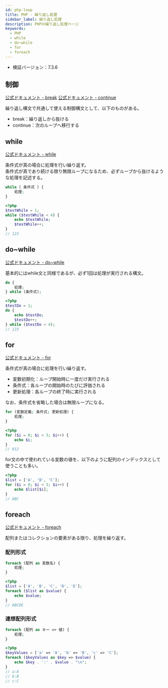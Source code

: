 ```yaml
---
id: php-loop
title: PHP - 繰り返し処理
sidebar_label: 繰り返し処理
description: PHPの繰り返し処理ページ
keywords:
  - PHP
  - while
  - do~while
  - for
  - foreach
---
```


- 検証バージョン：7.3.6

## 制御
[公式ドキュメント - break](https://www.php.net/manual/ja/control-structures.break.php)
[公式ドキュメント - continue](https://www.php.net/manual/ja/control-structures.continue.php)

繰り返し構文で共通して使える制御構文として、以下のものがある。
- break：繰り返しから抜ける
- continue：次のループへ移行する

## while
[公式ドキュメント - while](https://www.php.net/manual/ja/control-structures.while.php)

条件式が真の場合に処理を行い繰り返す。  
条件式が真であり続ける限り無限ループになるため、必ずループから抜けるような処理を記述する。

```php
while ( 条件式 ) {
    処理;
}
```
```php
<?php
$testWhile = 1;
while ($testWhile < 4) {
    echo $testWhile;
    $testWhile++;
}
// 123
```

## do~while
[公式ドキュメント - do~while](https://www.php.net/manual/ja/control-structures.do.while.php)

基本的にはwhile文と同様であるが、必ず1回は処理が実行される構文。

```php
do {
    処理;
} while (条件式);
```
```php
<?php
$testDo = 1;
do {
    echo $testDo;
    $testDo++;
} while ($testDo < 4);
// 123
```

## for
[公式ドキュメント - for](https://www.php.net/manual/ja/control-structures.for.php)

条件式が真の場合に処理を行い繰り返す。
- 変数初期化：ループ開始時に一度だけ実行される
- 条件式：各ループの開始時のたびに評価される
- 更新処理：各ループの終了時に実行される

なお、条件式を省略した場合は無限ループになる。

```php
for (変数定義; 条件式; 更新処理) {
    処理;
}
```
```php
<?php
for ($i = 0; $i < 3; $i++) {
    echo $i;
}
// 012
```

for文の中で使われている変数の値を、以下のように配列のインデックスとして使うことも多い。

```php
<?php
$list = ['A', 'B', 'C'];
for ($i = 0; $i < 3; $i++) {
    echo $list[$i];
}
// ABC
```

## foreach
[公式ドキュメント - foreach](https://www.php.net/manual/ja/control-structures.foreach.php)

配列またはコレクションの要素がある限り、処理を繰り返す。

### 配列形式
```php
foreach (配列 as 変数名) {
    処理;
}
```
```php
<?php
$list = ['A', 'B', 'C', 'D', 'E'];
foreach ($list as $value) {
    echo $value;
}
// ABCDE
```

### 連想配列形式
```php
foreach (配列 as キー => 値) {
    処理;
}
```
```php
<?php
$keyValues = ['a' => 'A', 'b' => 'B', 'c' => 'C'];
foreach ($keyValues as $key => $value) {
    echo $key . ':' . $value . "\n";
}
// a:A
// b:B
// c:C
```

